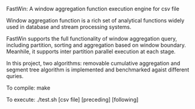 FastWin: A window aggregation function execution engine for csv file

Window aggregation function is a rich set of analytical functions widely used in database and stream processing systems.

FastWin supports the full functionality of window aggregation query, including partition, sorting and aggregation based on window boundary. Meanhile, it supports inter partition parallel execution at each stage.

In this project, two algorithms: removable cumulative aggregation and segment tree algorithm is implemented and benchmarked agaist different quries.

To compile:
make

To execute:
./test.sh [csv file] [preceding] [following]
